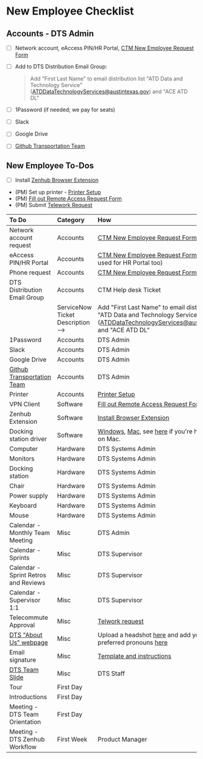 # New Employee Checklist

## Accounts - DTS Admin

* [ ] Network account, eAccess PIN/HR Portal, [CTM New Employee Request Form](https://apps.austintexas.gov/helpdesk/newemployee/index.cfm)
* [ ] Add to DTS Distribution Email Group:

  > Add "First Last Name" to email distribution list "ATD Data and Technology Service" \([ATDDataTechnologyServices@austintexas.gov](mailto:ATDDataTechnologyServices@austintexas.gov)\) and "ACE ATD DL"

* [ ] 1Password \(if needed; we pay for seats\)
* [ ] Slack
* [ ] Google Drive
* [ ] [Github Transportation Team](https://github.com/orgs/cityofaustin/teams/transportation/members) 

## New Employee To-Dos

* [ ] Install [Zenhub Browser Extension](https://www.zenhub.com/)
*  \(PM\) Set up printer - [Printer Setup](https://app.gitbook.com/@atd-dts/s/dts-service-desk-knowledge-base/onboarding/printer-information)
*  \(PM\) [Fill out Remote Access Request Form](https://apps.austintexas.gov/helpdesk/remote/)
*  \(PM\) Submit [Telework Request](https://atd.knack.com/hr#new-telework-request/)

| To Do | Category | How |
| :--- | :--- | :--- |
| Network account request | Accounts | [CTM New Employee Request Form](https://apps.austintexas.gov/helpdesk/newemployee/index.cfm) |
| eAccess PIN/HR Portal | Accounts | [CTM New Employee Request Form](https://apps.austintexas.gov/helpdesk/newemployee/index.cfm) \(PIN will be used for HR Portal too\) |
| Phone request | Accounts | [CTM New Employee Request Form](https://apps.austintexas.gov/helpdesk/newemployee/index.cfm) |
| DTS Distribution Email Group | Accounts | CTM Help desk Ticket  |
|  | ServiceNow Ticket Description --&gt; | Add "First Last Name" to email distribution list "ATD Data and Technology Service" \(ATDDataTechnologyServices@austintexas.gov\) and "ACE ATD DL" |
| 1Password | Accounts | DTS Admin |
| Slack | Accounts | DTS Admin |
| Google Drive | Accounts | DTS Admin |
| [Github Transportation Team](https://github.com/orgs/cityofaustin/teams/transportation/members) | Accounts | DTS Admin |
| Printer | Accounts | [Printer Setup](https://app.gitbook.com/@atd-dts/s/dts-service-desk-knowledge-base/onboarding/printer-information) |
| VPN Client | Software | [Fill out Remote Access Request Form](https://apps.austintexas.gov/helpdesk/remote/) |
| Zenhub Extension | Software | [Install Browser Extension](https://www.zenhub.com/) |
| Docking station driver | Software | [Windows](https://www.dell.com/support/home/us/en/04/product-support/product/dell-universal-dock-d6000/drivers), [Mac](https://www.displaylink.com/downloads/macos), see [here](https://support.displaylink.com/knowledgebase/articles/1188004-macos-10-13-or-10-14-video-functionality-not-enab) if you're having issues on Mac. |
| Computer | Hardware | DTS Systems Admin |
| Monitors | Hardware | DTS Systems Admin |
| Docking station | Hardware | DTS Systems Admin |
| Chair | Hardware | DTS Systems Admin |
| Power supply | Hardware | DTS Systems Admin |
| Keyboard | Hardware | DTS Systems Admin |
| Mouse | Hardware | DTS Systems Admin |
| Calendar - Monthly Team Meeting | Misc | DTS Admin |
| Calendar - Sprints | Misc | DTS Supervisor |
| Calendar - Sprint Retros and Reviews | Misc | DTS Supervisor |
| Calendar - Supervisor 1:1 | Misc | DTS Supervisor |
| Telecommute Approval | Misc | [Telwork request](https://atd.knack.com/hr#new-telework-request/) |
| [DTS "About Us" webpage](https://austinmobility.io/about) | Misc | Upload a headshot [here](https://drive.google.com/drive/folders/1y_yhkZQE5uSRhLZAHJn2kFuXPBixVJ2G) and add your title and preferred pronouns [here](https://docs.google.com/document/d/1gRjTic8FD3s-t0sVZhErAidMIAktU-0Vn2GYPpPcUeg/edit) |
| Email signature | Misc | [Template and instructions](https://docs.google.com/document/d/1OAoBll9rIl6XZq2uOShm5HCbHJboOt0SLP_wK6tjkEE/edit) |
| [DTS Team Slide](https://docs.google.com/presentation/d/1tHKTfUgQ-uAXdRBkEdXqR7ryBo_LTU86IzQxo1gJoeA/edit#slide=id.gc64f254bde_0_91) | Misc | DTS Staff  |
| Tour | First Day |  |
| Introductions | First Day |  |
| Meeting - DTS Team Orientation | First Day |  |
| Meeting - DTS Zenhub Workflow | First Week | Product Manager |

